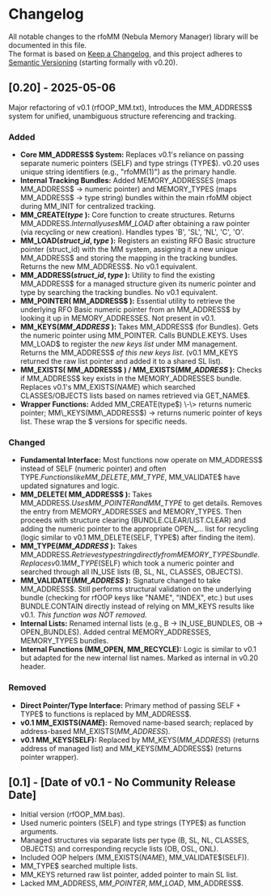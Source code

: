 # **Changelog**

All notable changes to the rfoMM (Nebula Memory Manager) library will be documented in this file.  
The format is based on [Keep a Changelog](https://keepachangelog.com/en/1.0.0/), and this project adheres to [Semantic Versioning](https://semver.org/spec/v2.0.0.html) (starting formally with v0.20).

## **\[0.20\] \- 2025-05-06**

Major refactoring of v0.1 (rfOOP\_MM.txt), Introduces the MM\_ADDRESS$ system for unified, unambiguous structure referencing and tracking.

### **Added**

* **Core MM\_ADDRESS$ System:** Replaces v0.1's reliance on passing separate numeric pointers (SELF) and type strings (TYPE$). v0.20 uses unique string identifiers (e.g., "rfoMM(1)") as the primary handle.  
* **Internal Tracking Bundles:** Added MEMORY\_ADDRESSES (maps MM\_ADDRESS$ \-\> numeric pointer) and MEMORY\_TYPES (maps MM\_ADDRESS$ \-\> type string) bundles within the main rfoMM object during MM\_INIT for centralized tracking.  
* **MM\_CREATE$( type$ ):** Core function to create structures. Returns MM\_ADDRESS$. Internally uses MM\_LOAD$ after obtaining a raw pointer (via recycling or new creation). Handles types 'B', 'SL', 'NL', 'C', 'O'.  
* **MM\_LOAD$( struct\_id, type$ ):** Registers an existing RFO Basic structure pointer (struct\_id) with the MM system, assigning it a new unique MM\_ADDRESS$ and storing the mapping in the tracking bundles. Returns the new MM\_ADDRESS$. No v0.1 equivalent.  
* **MM\_ADDRESS$( struct\_id, type$ ):** Utility to find the existing MM\_ADDRESS$ for a managed structure given its numeric pointer and type by searching the tracking bundles. No v0.1 equivalent.  
* **MM\_POINTER( MM\_ADDRESS$ ):** Essential utility to retrieve the underlying RFO Basic numeric pointer from an MM\_ADDRESS$ by looking it up in MEMORY\_ADDRESSES. Not present in v0.1.  
* **MM\_KEYS$( MM\_ADDRESS$ ):** Takes MM\_ADDRESS$ (for Bundles). Gets the numeric pointer using MM\_POINTER. Calls BUNDLE.KEYS. Uses MM\_LOAD$ to register the *new keys list* under MM management. Returns the MM\_ADDRESS$ *of this new keys list*. (v0.1 MM\_KEYS returned the raw list pointer and added it to a shared SL list).  
* **MM\_EXISTS( MM\_ADDRESS$ ) / MM\_EXISTS$( MM\_ADDRESS$ ):** Checks if MM\_ADDRESS$ key exists in the MEMORY\_ADDRESSES bundle. Replaces v0.1's MM\_EXISTS$(NAME$) which searched CLASSES/OBJECTS lists based on names retrieved via GET\_NAME$.  
* **Wrapper Functions:** Added MM\_CREATE(type$) \-\> returns numeric pointer; MM\_KEYS(MM\_ADDRESS$) \-\> returns numeric pointer of keys list. These wrap the $ versions for specific needs.

### **Changed**

* **Fundamental Interface:** Most functions now operate on MM\_ADDRESS$ instead of SELF (numeric pointer) and often TYPE$. Functions like MM\_DELETE, MM\_TYPE$, MM\_VALIDATE$ have updated signatures and logic.  
* **MM\_DELETE( MM\_ADDRESS$ ):** Takes MM\_ADDRESS$. Uses MM\_POINTER and MM\_TYPE$ to get details. Removes the entry from MEMORY\_ADDRESSES and MEMORY\_TYPES. Then proceeds with structure clearing (BUNDLE.CLEAR/LIST.CLEAR) and adding the numeric pointer to the appropriate OPEN\_... list for recycling (logic similar to v0.1 MM\_DELETE(SELF, TYPE$) after finding the item).  
* **MM\_TYPE$( MM\_ADDRESS$ ):** Takes MM\_ADDRESS$. Retrieves type string directly from MEMORY\_TYPES bundle. Replaces v0.1 MM\_TYPE$(SELF) which took a numeric pointer and searched through all IN\_USE lists (B, SL, NL, CLASSES, OBJECTS).  
* **MM\_VALIDATE$( MM\_ADDRESS$ ):** Signature changed to take MM\_ADDRESS$. Still performs structural validation on the underlying bundle (checking for rfOOP keys like "NAME", "INDEX", etc.) but uses BUNDLE.CONTAIN directly instead of relying on MM\_KEYS results like v0.1. *This function was NOT removed.*  
* **Internal Lists:** Renamed internal lists (e.g., B \-\> IN\_USE\_BUNDLES, OB \-\> OPEN\_BUNDLES). Added central MEMORY\_ADDRESSES, MEMORY\_TYPES bundles.  
* **Internal Functions (MM\_OPEN, MM\_RECYCLE):** Logic is similar to v0.1 but adapted for the new internal list names. Marked as internal in v0.20 header.

### **Removed**

* **Direct Pointer/Type Interface:** Primary method of passing SELF \+ TYPE$ to functions is replaced by MM\_ADDRESS$.  
* **v0.1 MM\_EXISTS$(NAME$):** Removed name-based search; replaced by address-based MM\_EXISTS$(MM\_ADDRESS$).  
* **v0.1 MM\_KEYS(SELF):** Replaced by MM\_KEYS$(MM\_ADDRESS$) (returns address of managed list) and MM\_KEYS(MM\_ADDRESS$) (returns pointer wrapper).

## **\[0.1\] \- \[Date of v0.1 \- No Community Release Date\]**

* Initial version (rfOOP\_MM.bas).  
* Used numeric pointers (SELF) and type strings (TYPE$) as function arguments.  
* Managed structures via separate lists per type (B, SL, NL, CLASSES, OBJECTS) and corresponding recycle lists (OB, OSL, ONL).  
* Included OOP helpers (MM\_EXISTS$(NAME$), MM\_VALIDATE$(SELF)).  
* MM\_TYPE$ searched multiple lists.  
* MM\_KEYS returned raw list pointer, added pointer to main SL list.  
* Lacked MM\_ADDRESS$, MM\_POINTER, MM\_LOAD$, MM\_ADDRESS$.

